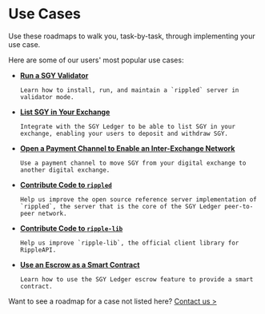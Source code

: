 # Use Cases

Use these roadmaps to walk you, task-by-task, through implementing your use case.

Here are some of our users' most popular use cases:

* **[Run a SGY Validator](run-a-rippled-validator.html)**

      Learn how to install, run, and maintain a `rippled` server in validator mode.

* **[List SGY in Your Exchange](list-xrp-in-your-exchange.html)**

      Integrate with the SGY Ledger to be able to list SGY in your exchange, enabling your users to deposit and withdraw SGY.

* **[Open a Payment Channel to Enable an Inter-Exchange Network](open-a-payment-channel-to-enable-an-inter-exchange-network.html)**

      Use a payment channel to move SGY from your digital exchange to another digital exchange.

* **[Contribute Code to `rippled`](contribute-code-to-rippled.html)**

      Help us improve the open source reference server implementation of `rippled`, the server that is the core of the SGY Ledger peer-to-peer network.

* **[Contribute Code to `ripple-lib`](contribute-code-to-ripple-lib.html)**

      Help us improve `ripple-lib`, the official client library for RippleAPI.

* **[Use an Escrow as a Smart Contract](use-an-escrow-as-a-smart-contract.html)**

      Learn how to use the SGY Ledger escrow feature to provide a smart contract.

Want to see a roadmap for a case not listed here? [Contact us >](mailto:docs@ripple.com)
